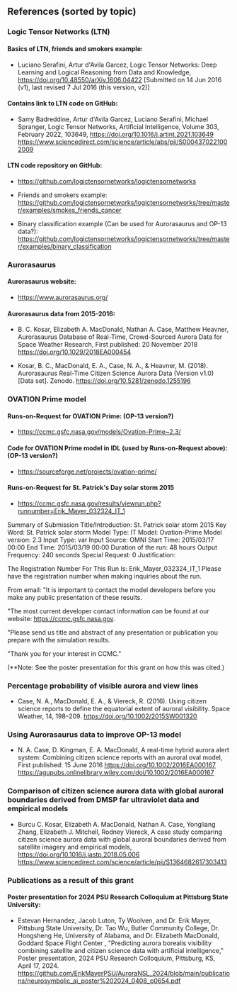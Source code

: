 
## References (sorted by topic)


### Logic Tensor Networks (LTN)

#### Basics of LTN, friends and smokers example:

* Luciano Serafini, Artur d'Avila Garcez,
Logic Tensor Networks: Deep Learning and Logical Reasoning from Data and Knowledge,
https://doi.org/10.48550/arXiv.1606.04422
[Submitted on 14 Jun 2016 (v1), last revised 7 Jul 2016 (this version, v2)]

#### Contains link to LTN code on GitHub:

* Samy Badreddine, Artur d'Avila Garcez, Luciano Serafini, Michael Spranger,
Logic Tensor Networks,
Artificial Intelligence,
Volume 303, February 2022, 103649,
https://doi.org/10.1016/j.artint.2021.103649
https://www.sciencedirect.com/science/article/abs/pii/S0004370221002009


#### LTN code repository on GitHub:

* https://github.com/logictensornetworks/logictensornetworks

* Friends and smokers example:
  https://github.com/logictensornetworks/logictensornetworks/tree/master/examples/smokes_friends_cancer

* Binary classification example (Can be used for Aurorasaurus and OP-13 data?):
  https://github.com/logictensornetworks/logictensornetworks/tree/master/examples/binary_classification



### Aurorasaurus


#### Aurorasaurus website:
* https://www.aurorasaurus.org/


#### Aurorasaurus data from 2015-2016:

* B. C. Kosar, Elizabeth A. MacDonald, Nathan A. Case, Matthew Heavner,
Aurorasaurus Database of Real-Time, Crowd-Sourced Aurora Data for Space Weather Research,
First published: 20 November 2018 https://doi.org/10.1029/2018EA000454

* Kosar, B. C., MacDonald, E. A., Case, N. A., & Heavner, M. (2018). 
Aurorasaurus Real-Time Citizen Science Aurora Data (Version v1.0) [Data set]. Zenodo. https://doi.org/10.5281/zenodo.1255196


### OVATION Prime model

#### Runs-on-Request for OVATION Prime: (OP-13 version?)

* https://ccmc.gsfc.nasa.gov/models/Ovation-Prime~2.3/

#### Code for OVATION Prime model in IDL (used by Runs-on-Request above): (OP-13 version?)

* https://sourceforge.net/projects/ovation-prime/

#### Runs-on-Request for St. Patrick's Day solar storm 2015

* https://ccmc.gsfc.nasa.gov/results/viewrun.php?runnumber=Erik_Mayer_032324_IT_1

Summary of Submission
Title/Introduction: St. Patrick solar storm 2015
Key Word: St. Patrick solar storm
Model Type: IT
Model: Ovation-Prime
Model version: 2.3
Input Type: var
Input Source: OMNI
Start Time: 2015/03/17 00:00
End Time: 2015/03/19 00:00
Duration of the run: 48 hours
Output Frequency: 240 seconds
Special Request: 0
Justification: 

The Registration Number For This Run Is: Erik_Mayer_032324_IT_1
Please have the registration number when making inquiries about the run.

From email:
"It is important to contact the model developers before you make any public presentation of these results.

"The most current developer contact information can be found at our website: https://ccmc.gsfc.nasa.gov.

"Please send us title and abstract of any presentation or publication you prepare with the simulation results.

"Thank you for your interest in CCMC."

(**Note: See the poster presentation for this grant on how this was cited.)


### Percentage probability of visible aurora and view lines

* Case, N. A., MacDonald, E. A., & Viereck, R. (2016). 
Using citizen science reports to define the equatorial extent of auroral visibility. 
Space Weather, 14, 198–209. 
https://doi.org/10.1002/2015SW001320


### Using Aurorasaurus data to improve OP-13 model

* N. A. Case, D. Kingman, E. A. MacDonald,
A real-time hybrid aurora alert system: Combining citizen science reports with an auroral oval model, 
First published: 15 June 2016 https://doi.org/10.1002/2016EA000167
https://agupubs.onlinelibrary.wiley.com/doi/10.1002/2016EA000167


### Comparison of citizen science aurora data with global auroral boundaries derived from DMSP far ultraviolet data and empirical models

* Burcu C. Kosar, Elizabeth A. MacDonald, Nathan A. Case, Yongliang Zhang, Elizabeth J. Mitchell, Rodney Viereck, A case study comparing citizen science aurora data with global auroral boundaries derived from satellite imagery and empirical models, https://doi.org/10.1016/j.jastp.2018.05.006 https://www.sciencedirect.com/science/article/pii/S1364682617303413


### Publications as a result of this grant

#### Poster presentation for 2024 PSU Research Colloquium at Pittsburg State University:

* Estevan Hernandez, Jacob Luton,  Ty Woolven, and Dr. Erik Mayer, Pittsburg State University, Dr. Tao Wu, Butler Community College, Dr. Hongsheng He, University of Alabama, and Dr. Elizabeth MacDonald, Goddard Space Flight Center , "Predicting aurora borealis visibility combining satellite and citizen science data with artificial intelligence," Poster presentation, 2024 PSU Research Colloquium, Pittsburg, KS, April 17, 2024.
https://github.com/ErikMayerPSU/AuroraNSL_2024/blob/main/publications/neurosymbolic_ai_poster%202024_0408_p0654.pdf
